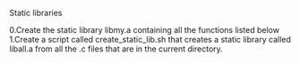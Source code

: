 Static libraries

0.Create the static library libmy.a containing all the functions listed below
1.Create a script called create_static_lib.sh that creates a static library called liball.a from all the .c files that are in the current directory.
